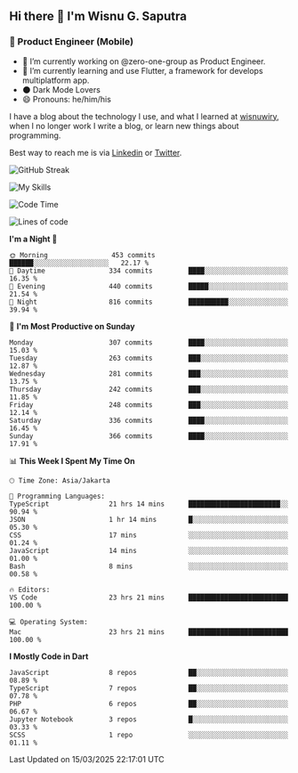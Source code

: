 ## Hi there 👋 I'm Wisnu G. Saputra

### :mobile_phone_off: Product Engineer (Mobile)

- 🔭 I’m currently working on @zero-one-group as Product Engineer.
- 🌱 I’m currently learning and use Flutter, a framework for develops multiplatform app.
- 🌑 Dark Mode Lovers
- 😄 Pronouns: he/him/his

I have a blog about the technology I use, and what I learned at [wisnuwiry](https://wisnuwiry.space/), when I no longer work I write a blog, or learn new things about programming.

Best way to reach me is via [Linkedin](https://www.linkedin.com/in/wisnu-saputra/) or [Twitter](https://twitter.com/wisnuwiry).

![GitHub Streak](https://streak-stats.demolab.com?user=wisnuwiry&theme=dark&hide_border=true)

![My Skills](https://skillicons.dev/icons?i=dart,flutter,kotlin,swift,go,js,css,neovim,git,linux&perline=5)

<!--START_SECTION:waka-->
![Code Time](http://img.shields.io/badge/Code%20Time-1%2C765%20hrs%2043%20mins-blue)

![Lines of code](https://img.shields.io/badge/From%20Hello%20World%20I%27ve%20Written-4.0%20million%20lines%20of%20code-blue)

**I'm a Night 🦉** 

```text
🌞 Morning                453 commits         ██████░░░░░░░░░░░░░░░░░░░   22.17 % 
🌆 Daytime                334 commits         ████░░░░░░░░░░░░░░░░░░░░░   16.35 % 
🌃 Evening                440 commits         █████░░░░░░░░░░░░░░░░░░░░   21.54 % 
🌙 Night                  816 commits         ██████████░░░░░░░░░░░░░░░   39.94 % 
```
📅 **I'm Most Productive on Sunday** 

```text
Monday                   307 commits         ████░░░░░░░░░░░░░░░░░░░░░   15.03 % 
Tuesday                  263 commits         ███░░░░░░░░░░░░░░░░░░░░░░   12.87 % 
Wednesday                281 commits         ███░░░░░░░░░░░░░░░░░░░░░░   13.75 % 
Thursday                 242 commits         ███░░░░░░░░░░░░░░░░░░░░░░   11.85 % 
Friday                   248 commits         ███░░░░░░░░░░░░░░░░░░░░░░   12.14 % 
Saturday                 336 commits         ████░░░░░░░░░░░░░░░░░░░░░   16.45 % 
Sunday                   366 commits         ████░░░░░░░░░░░░░░░░░░░░░   17.91 % 
```


📊 **This Week I Spent My Time On** 

```text
🕑︎ Time Zone: Asia/Jakarta

💬 Programming Languages: 
TypeScript               21 hrs 14 mins      ███████████████████████░░   90.94 % 
JSON                     1 hr 14 mins        █░░░░░░░░░░░░░░░░░░░░░░░░   05.30 % 
CSS                      17 mins             ░░░░░░░░░░░░░░░░░░░░░░░░░   01.24 % 
JavaScript               14 mins             ░░░░░░░░░░░░░░░░░░░░░░░░░   01.00 % 
Bash                     8 mins              ░░░░░░░░░░░░░░░░░░░░░░░░░   00.58 % 

🔥 Editors: 
VS Code                  23 hrs 21 mins      █████████████████████████   100.00 % 

💻 Operating System: 
Mac                      23 hrs 21 mins      █████████████████████████   100.00 % 
```

**I Mostly Code in Dart** 

```text
JavaScript               8 repos             ██░░░░░░░░░░░░░░░░░░░░░░░   08.89 % 
TypeScript               7 repos             ██░░░░░░░░░░░░░░░░░░░░░░░   07.78 % 
PHP                      6 repos             ██░░░░░░░░░░░░░░░░░░░░░░░   06.67 % 
Jupyter Notebook         3 repos             █░░░░░░░░░░░░░░░░░░░░░░░░   03.33 % 
SCSS                     1 repo              ░░░░░░░░░░░░░░░░░░░░░░░░░   01.11 % 
```




 Last Updated on 15/03/2025 22:17:01 UTC
<!--END_SECTION:waka-->
